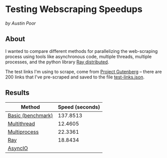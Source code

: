 # Testing Webscraping Speedups

_by Austin Poor_

## About

I wanted to compare different methods for parallelizing the web-scraping process
using tools like asynchronous code, multiple threads, multiple processes, and
the python library [Ray distributed](https://ray.io/).

The test links I'm using to scrape, come from [Project Gutenberg](https://www.gutenberg.org/policy/robot_access.html) – there are 200 links that I've pre-scraped and saved to the file [test-links.json](./test-links.json).

## Results

| Method | Speed (seconds) |
|--------|-------|
| [Basic (benchmark)](./scrape-basic.py) | 137.8513 |
| [Multithread](./scrape-multithread.py) | 12.4605 |
| [Multiprocess](./scrape-multiprocess.py) | 22.3361 |
| [Ray](./scrape-ray.py) | 18.8434 |
| [AsyncIO](./scrape-async.py) |  |
